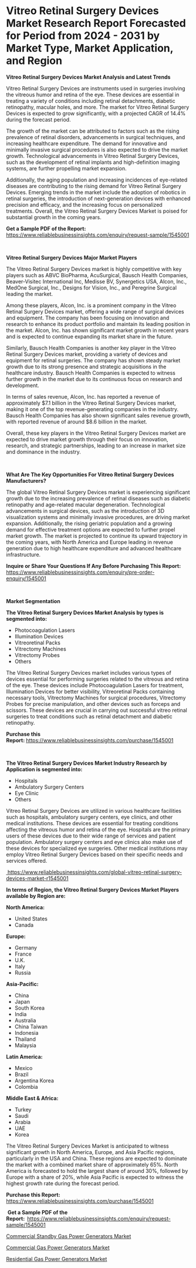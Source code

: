 <p><h1>Vitreo Retinal Surgery Devices Market Research Report Forecasted for Period from 2024 -  2031 by Market Type, Market Application, and Region</h1></p><p><strong>Vitreo Retinal Surgery Devices Market Analysis and Latest Trends</strong></p>
<p><p>Vitreo Retinal Surgery Devices are instruments used in surgeries involving the vitreous humor and retina of the eye. These devices are essential in treating a variety of conditions including retinal detachments, diabetic retinopathy, macular holes, and more. The market for Vitreo Retinal Surgery Devices is expected to grow significantly, with a projected CAGR of 14.4% during the forecast period.</p><p>The growth of the market can be attributed to factors such as the rising prevalence of retinal disorders, advancements in surgical techniques, and increasing healthcare expenditure. The demand for innovative and minimally invasive surgical procedures is also expected to drive the market growth. Technological advancements in Vitreo Retinal Surgery Devices, such as the development of retinal implants and high-definition imaging systems, are further propelling market expansion.</p><p>Additionally, the aging population and increasing incidences of eye-related diseases are contributing to the rising demand for Vitreo Retinal Surgery Devices. Emerging trends in the market include the adoption of robotics in retinal surgeries, the introduction of next-generation devices with enhanced precision and efficacy, and the increasing focus on personalized treatments. Overall, the Vitreo Retinal Surgery Devices Market is poised for substantial growth in the coming years.</p></p>
<p><strong>Get a Sample PDF of the Report:&nbsp;</strong> <a href="https://www.reliablebusinessinsights.com/enquiry/request-sample/1545001">https://www.reliablebusinessinsights.com/enquiry/request-sample/1545001</a></p>
<p>&nbsp;</p>
<p><strong>Vitreo Retinal Surgery Devices Major Market Players</strong></p>
<p><p>The Vitreo Retinal Surgery Devices market is highly competitive with key players such as ABVC BioPharma, AcuSurgical, Bausch Health Companies, Beaver-Visitec International Inc, Medisse BV, Synergetics USA, Alcon, Inc., MedOne Surgical, Inc., Designs for Vision, Inc., and Peregrine Surgical leading the market. </p><p>Among these players, Alcon, Inc. is a prominent company in the Vitreo Retinal Surgery Devices market, offering a wide range of surgical devices and equipment. The company has been focusing on innovation and research to enhance its product portfolio and maintain its leading position in the market. Alcon, Inc. has shown significant market growth in recent years and is expected to continue expanding its market share in the future.</p><p>Similarly, Bausch Health Companies is another key player in the Vitreo Retinal Surgery Devices market, providing a variety of devices and equipment for retinal surgeries. The company has shown steady market growth due to its strong presence and strategic acquisitions in the healthcare industry. Bausch Health Companies is expected to witness further growth in the market due to its continuous focus on research and development.</p><p>In terms of sales revenue, Alcon, Inc. has reported a revenue of approximately $7.1 billion in the Vitreo Retinal Surgery Devices market, making it one of the top revenue-generating companies in the industry. Bausch Health Companies has also shown significant sales revenue growth, with reported revenue of around $8.6 billion in the market.</p><p>Overall, these key players in the Vitreo Retinal Surgery Devices market are expected to drive market growth through their focus on innovation, research, and strategic partnerships, leading to an increase in market size and dominance in the industry.</p></p>
<p>&nbsp;</p>
<p><strong>What Are The Key Opportunities For Vitreo Retinal Surgery Devices Manufacturers?</strong></p>
<p><p>The global Vitreo Retinal Surgery Devices market is experiencing significant growth due to the increasing prevalence of retinal diseases such as diabetic retinopathy and age-related macular degeneration. Technological advancements in surgical devices, such as the introduction of 3D visualization systems and minimally invasive procedures, are driving market expansion. Additionally, the rising geriatric population and a growing demand for effective treatment options are expected to further propel market growth. The market is projected to continue its upward trajectory in the coming years, with North America and Europe leading in revenue generation due to high healthcare expenditure and advanced healthcare infrastructure.</p></p>
<p><strong>Inquire or Share Your Questions If Any Before Purchasing This Report:</strong> <a href="https://www.reliablebusinessinsights.com/enquiry/pre-order-enquiry/1545001">https://www.reliablebusinessinsights.com/enquiry/pre-order-enquiry/1545001</a></p>
<p>&nbsp;</p>
<p><strong>Market Segmentation</strong></p>
<p><strong>The Vitreo Retinal Surgery Devices Market Analysis by types is segmented into:</strong></p>
<p><ul><li>Photocoagulation Lasers</li><li>Illumination Devices</li><li>Vitreoretinal Packs</li><li>Vitrectomy Machines</li><li>Vitrectomy Probes</li><li>Others</li></ul></p>
<p><p>The Vitreo Retinal Surgery Devices market includes various types of devices essential for performing surgeries related to the vitreous and retina of the eye. These devices include Photocoagulation Lasers for treatment, Illumination Devices for better visibility, Vitreoretinal Packs containing necessary tools, Vitrectomy Machines for surgical procedures, Vitrectomy Probes for precise manipulation, and other devices such as forceps and scissors. These devices are crucial in carrying out successful vitreo retinal surgeries to treat conditions such as retinal detachment and diabetic retinopathy.</p></p>
<p><strong>Purchase this Report:&nbsp;</strong><a href="https://www.reliablebusinessinsights.com/purchase/1545001">https://www.reliablebusinessinsights.com/purchase/1545001</a></p>
<p>&nbsp;</p>
<p><strong>The Vitreo Retinal Surgery Devices Market Industry Research by Application is segmented into:</strong></p>
<p><ul><li>Hospitals</li><li>Ambulatory Surgery Centers</li><li>Eye Clinic</li><li>Others</li></ul></p>
<p><p>Vitreo Retinal Surgery Devices are utilized in various healthcare facilities such as hospitals, ambulatory surgery centers, eye clinics, and other medical institutions. These devices are essential for treating conditions affecting the vitreous humor and retina of the eye. Hospitals are the primary users of these devices due to their wide range of services and patient population. Ambulatory surgery centers and eye clinics also make use of these devices for specialized eye surgeries. Other medical institutions may employ Vitreo Retinal Surgery Devices based on their specific needs and services offered.</p></p>
<p><a href="https://www.reliablebusinessinsights.com/global-vitreo-retinal-surgery-devices-market-r1545001">&nbsp;https://www.reliablebusinessinsights.com/global-vitreo-retinal-surgery-devices-market-r1545001</a></p>
<p><strong>In terms of Region, the Vitreo Retinal Surgery Devices Market Players available by Region are:</strong></p>
<p>
    <p> <strong> North America: </strong>
        <ul>
            <li>United States</li>
            <li>Canada</li>
        </ul>
        </p> 
    <p> <strong> Europe: </strong>
        <ul>
            <li>Germany</li>
            <li>France</li>
            <li>U.K.</li>
            <li>Italy</li>
            <li>Russia</li>
        </ul>
        </p> 
    <p> <strong> Asia-Pacific: </strong>
        <ul>
            <li>China</li>
            <li>Japan</li>
            <li>South Korea</li>
            <li>India</li>
            <li>Australia</li>
            <li>China Taiwan</li>
            <li>Indonesia</li>
            <li>Thailand</li>
            <li>Malaysia</li>
        </ul>
        </p> 
    <p> <strong> Latin America: </strong>
        <ul>
            <li>Mexico</li>
            <li>Brazil</li>
            <li>Argentina Korea</li>
            <li>Colombia</li>
        </ul>
        </p> 
    <p> <strong> Middle East & Africa: </strong>
        <ul>
            <li>Turkey</li>
            <li>Saudi</li>
            <li>Arabia</li>
            <li>UAE</li>
            <li>Korea</li>
        </ul>
    </p>
    </p>
<p><p>The Vitreo Retinal Surgery Devices Market is anticipated to witness significant growth in North America, Europe, and Asia Pacific regions, particularly in the USA and China. These regions are expected to dominate the market with a combined market share of approximately 65%. North America is forecasted to hold the largest share of around 30%, followed by Europe with a share of 20%, while Asia Pacific is expected to witness the highest growth rate during the forecast period.</p></p>
<p><strong>Purchase this Report: </strong><a href="https://www.reliablebusinessinsights.com/purchase/1545001">https://www.reliablebusinessinsights.com/purchase/1545001</a></p>
<p>&nbsp;<strong>Get a Sample PDF of the Report:&nbsp;&nbsp;</strong><a href="https://www.reliablebusinessinsights.com/enquiry/request-sample/1545001">https://www.reliablebusinessinsights.com/enquiry/request-sample/1545001</a></p>
<p><strong></strong></p>
<p><p><a href="https://github.com/joannesouthgate/Market-Research-Report-List-4/blob/main/commercial-standby-gas-power-generators-market.md">Commercial Standby Gas Power Generators Market</a></p><p><a href="https://github.com/sofayahoo2023/Market-Research-Report-List-5/blob/main/commercial-gas-power-generators-market.md">Commercial Gas Power Generators Market</a></p><p><a href="https://github.com/niyotibauri9/Market-Research-Report-List-1/blob/main/residential-gas-power-generators-market.md">Residential Gas Power Generators Market</a></p></p>